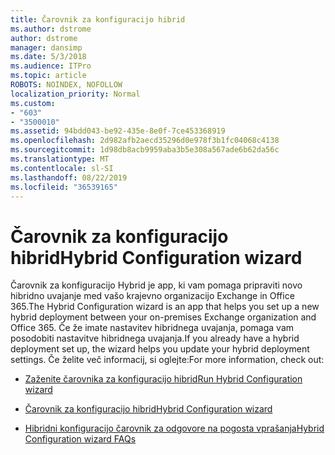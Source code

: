 ```yaml
---
title: Čarovnik za konfiguracijo hibrid
ms.author: dstrome
author: dstrome
manager: dansimp
ms.date: 5/3/2018
ms.audience: ITPro
ms.topic: article
ROBOTS: NOINDEX, NOFOLLOW
localization_priority: Normal
ms.custom:
- "603"
- "3500010"
ms.assetid: 94bdd043-be92-435e-8e0f-7ce453368919
ms.openlocfilehash: 2d982afb2aecd35296d0e978f3b1fc04068c4138
ms.sourcegitcommit: 1d98db8acb9959aba3b5e308a567ade6b62da56c
ms.translationtype: MT
ms.contentlocale: sl-SI
ms.lasthandoff: 08/22/2019
ms.locfileid: "36539165"
---
```

# <a name="hybrid-configuration-wizard"></a><span data-ttu-id="89eb3-102">Čarovnik za konfiguracijo hibrid</span><span class="sxs-lookup"><span data-stu-id="89eb3-102">Hybrid Configuration wizard</span></span>

<span data-ttu-id="89eb3-103">Čarovnik za konfiguracijo Hybrid je app, ki vam pomaga pripraviti novo hibridno uvajanje med vašo krajevno organizacijo Exchange in Office 365.</span><span class="sxs-lookup"><span data-stu-id="89eb3-103">The Hybrid Configuration wizard is an app that helps you set up a new hybrid deployment between your on-premises Exchange organization and Office 365.</span></span> <span data-ttu-id="89eb3-104">Če že imate nastavitev hibridnega uvajanja, pomaga vam posodobiti nastavitve hibridnega uvajanja.</span><span class="sxs-lookup"><span data-stu-id="89eb3-104">If you already have a hybrid deployment set up, the wizard helps you update your hybrid deployment settings.</span></span> <span data-ttu-id="89eb3-105">Če želite več informacij, si oglejte:</span><span class="sxs-lookup"><span data-stu-id="89eb3-105">For more information, check out:</span></span>
  
- [<span data-ttu-id="89eb3-106">Zaženite čarovnika za konfiguracijo hibrid</span><span class="sxs-lookup"><span data-stu-id="89eb3-106">Run Hybrid Configuration wizard</span></span>](https://technet.microsoft.com/library/mt595788%28v=exchg.150%29.aspx)

- [<span data-ttu-id="89eb3-107">Čarovnik za konfiguracijo hibrid</span><span class="sxs-lookup"><span data-stu-id="89eb3-107">Hybrid Configuration wizard</span></span>](https://technet.microsoft.com/library/hh529921%28v=exchg.150%29.aspx)

- [<span data-ttu-id="89eb3-108">Hibridni konfiguracijo čarovnik za odgovore na pogosta vprašanja</span><span class="sxs-lookup"><span data-stu-id="89eb3-108">Hybrid Configuration wizard FAQs</span></span>](https://technet.microsoft.com/library/mt488940%28v=exchg.150%29.aspx)
